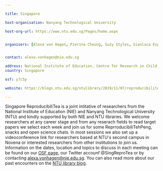 ```yaml
---

title: Singapore 

host-organisation: Nanyang Technological University 

host-org-url: https://www.ntu.edu.sg/Pages/home.aspx


organisers: [Alexa von Hagen, Pierina Cheung, Suzy Styles, Gianluca Esposito] 


contact: alexa.vonhagen@nie.edu.sg

address: National Institute of Education, Centre for Research in Child Development, NIE5-B3-WS62, 1 Nanyang Walk, 637616
country: Singapore

osf: y7c5p

website: https://blogs.ntu.edu.sg/ntulibrary/2019/11/07/reproducibilitea1/

---
```


Singapore ReproducibiliTea is a joint intitative of researchers from the National Institute of Education (NIE) and Nanyang Technological University (NTU) and kindly supported by both NIE and NTU libraries. We welcome researchers at any career stage and from any reserach fields to read target papers we select each week and join us for some ReprroducibiliTehPeng, snacks and open science chats. In most sessions we also set up a videoconference link for researchers based at NTU's second campus in Novena or interested researchers from other institutions to join us. Information on the dates, location and topics to discuss in each meeting can be found on our [OSF page](https://osf.io/y7c5p/), our Twitter accounf @SingReproTea or by contacting alexa.vonhagen@nie.edu.sg. You can also read more about our past encounters on the [NTU library blog](https://blogs.ntu.edu.sg/ntulibrary/2019/11/07/reproducibilitea1/).   
